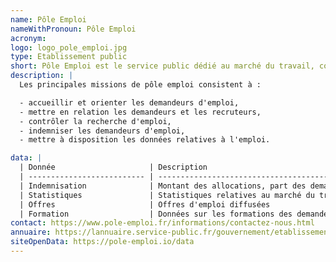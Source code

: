 ```yaml
---
name: Pôle Emploi
nameWithPronoun: Pôle Emploi
acronym:
logo: logo_pole_emploi.jpg
type: Etablissement public
short: Pôle Emploi est le service public dédié au marché du travail, composé de 900 agences sur le territoire, et d'un réseau de partenaires.
description: |
  Les principales missions de pôle emploi consistent à : 

  - accueillir et orienter les demandeurs d'emploi,
  - mettre en relation les demandeurs et les recruteurs,
  - contrôler la recherche d'emploi,
  - indemniser les demandeurs d'emploi,
  - mettre à disposition les données relatives à l'emploi.

data: |
  | Donnée                     | Description                                                                                                                                                     |
  | -------------------------- | --------------------------------------------------------------------------------------------------------------------------------------------------------------- |
  | Indemnisation              | Montant des allocations, part des demandeurs indemnisables, évolution dans le temps                                                                             |
  | Statistiques               | Statistiques relatives au marché du travail, nombre de demandeurs...                                                                                            |
  | Offres                     | Offres d'emploi diffusées                                                                                                                                       |
  | Formation                  | Données sur les formations des demandeurs d'emploi (840 000 demandeurs ont suivi une formation en 2019)                                                         |
contact: https://www.pole-emploi.fr/informations/contactez-nous.html 
annuaire: https://lannuaire.service-public.fr/gouvernement/etablissement-public_167191 
siteOpenData: https://pole-emploi.io/data 
---
```

